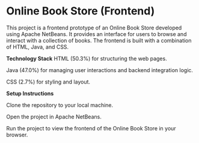 # Online Book Store (Frontend)

This project is a frontend prototype of an Online Book Store developed using Apache NetBeans. It provides an interface for users to browse and interact with a collection of books. The frontend is built with a combination of HTML, Java, and CSS.

**Technology Stack**
HTML (50.3%) for structuring the web pages.

Java (47.0%) for managing user interactions and backend integration logic.

CSS (2.7%) for styling and layout.

**Setup Instructions**

Clone the repository to your local machine.

Open the project in Apache NetBeans.

Run the project to view the frontend of the Online Book Store in your browser.

